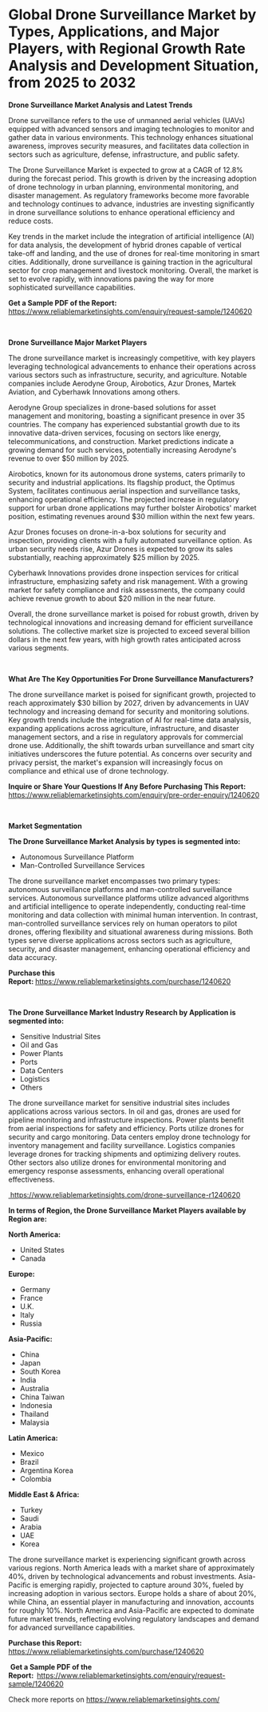 <p><h1>Global Drone Surveillance Market by Types, Applications, and Major Players, with Regional Growth Rate Analysis and Development Situation, from 2025 to 2032</h1></p><p><strong>Drone Surveillance Market Analysis and Latest Trends</strong></p>
<p><p>Drone surveillance refers to the use of unmanned aerial vehicles (UAVs) equipped with advanced sensors and imaging technologies to monitor and gather data in various environments. This technology enhances situational awareness, improves security measures, and facilitates data collection in sectors such as agriculture, defense, infrastructure, and public safety.</p><p>The Drone Surveillance Market is expected to grow at a CAGR of 12.8% during the forecast period. This growth is driven by the increasing adoption of drone technology in urban planning, environmental monitoring, and disaster management. As regulatory frameworks become more favorable and technology continues to advance, industries are investing significantly in drone surveillance solutions to enhance operational efficiency and reduce costs.</p><p>Key trends in the market include the integration of artificial intelligence (AI) for data analysis, the development of hybrid drones capable of vertical take-off and landing, and the use of drones for real-time monitoring in smart cities. Additionally, drone surveillance is gaining traction in the agricultural sector for crop management and livestock monitoring. Overall, the market is set to evolve rapidly, with innovations paving the way for more sophisticated surveillance capabilities.</p></p>
<p><strong>Get a Sample PDF of the Report:&nbsp;</strong> <a href="https://www.reliablemarketinsights.com/enquiry/request-sample/1240620?utm_campaign=2197&utm_medium=2&utm_source=Github&utm_content=ia&utm_term=10032025&utm_id=drone-surveillance">https://www.reliablemarketinsights.com/enquiry/request-sample/1240620</a></p>
<p>&nbsp;</p>
<p><strong>Drone Surveillance Major Market Players</strong></p>
<p><p>The drone surveillance market is increasingly competitive, with key players leveraging technological advancements to enhance their operations across various sectors such as infrastructure, security, and agriculture. Notable companies include Aerodyne Group, Airobotics, Azur Drones, Martek Aviation, and Cyberhawk Innovations among others.</p><p>Aerodyne Group specializes in drone-based solutions for asset management and monitoring, boasting a significant presence in over 35 countries. The company has experienced substantial growth due to its innovative data-driven services, focusing on sectors like energy, telecommunications, and construction. Market predictions indicate a growing demand for such services, potentially increasing Aerodyne's revenue to over $50 million by 2025.</p><p>Airobotics, known for its autonomous drone systems, caters primarily to security and industrial applications. Its flagship product, the Optimus System, facilitates continuous aerial inspection and surveillance tasks, enhancing operational efficiency. The projected increase in regulatory support for urban drone applications may further bolster Airobotics' market position, estimating revenues around $30 million within the next few years.</p><p>Azur Drones focuses on drone-in-a-box solutions for security and inspection, providing clients with a fully automated surveillance option. As urban security needs rise, Azur Drones is expected to grow its sales substantially, reaching approximately $25 million by 2025.</p><p>Cyberhawk Innovations provides drone inspection services for critical infrastructure, emphasizing safety and risk management. With a growing market for safety compliance and risk assessments, the company could achieve revenue growth to about $20 million in the near future.</p><p>Overall, the drone surveillance market is poised for robust growth, driven by technological innovations and increasing demand for efficient surveillance solutions. The collective market size is projected to exceed several billion dollars in the next few years, with high growth rates anticipated across various segments.</p></p>
<p>&nbsp;</p>
<p><strong>What Are The Key Opportunities For Drone Surveillance Manufacturers?</strong></p>
<p><p>The drone surveillance market is poised for significant growth, projected to reach approximately $30 billion by 2027, driven by advancements in UAV technology and increasing demand for security and monitoring solutions. Key growth trends include the integration of AI for real-time data analysis, expanding applications across agriculture, infrastructure, and disaster management sectors, and a rise in regulatory approvals for commercial drone use. Additionally, the shift towards urban surveillance and smart city initiatives underscores the future potential. As concerns over security and privacy persist, the market's expansion will increasingly focus on compliance and ethical use of drone technology.</p></p>
<p><strong>Inquire or Share Your Questions If Any Before Purchasing This Report:</strong> <a href="https://www.reliablemarketinsights.com/enquiry/pre-order-enquiry/1240620?utm_campaign=2197&utm_medium=2&utm_source=Github&utm_content=ia&utm_term=10032025&utm_id=drone-surveillance">https://www.reliablemarketinsights.com/enquiry/pre-order-enquiry/1240620</a></p>
<p>&nbsp;</p>
<p><strong>Market Segmentation</strong></p>
<p><strong>The Drone Surveillance Market Analysis by types is segmented into:</strong></p>
<p><ul><li>Autonomous Surveillance Platform</li><li>Man-Controlled Surveillance Services</li></ul></p>
<p><p>The drone surveillance market encompasses two primary types: autonomous surveillance platforms and man-controlled surveillance services. Autonomous surveillance platforms utilize advanced algorithms and artificial intelligence to operate independently, conducting real-time monitoring and data collection with minimal human intervention. In contrast, man-controlled surveillance services rely on human operators to pilot drones, offering flexibility and situational awareness during missions. Both types serve diverse applications across sectors such as agriculture, security, and disaster management, enhancing operational efficiency and data accuracy.</p></p>
<p><strong>Purchase this Report:&nbsp;</strong><a href="https://www.reliablemarketinsights.com/purchase/1240620?utm_campaign=2197&utm_medium=2&utm_source=Github&utm_content=ia&utm_term=10032025&utm_id=drone-surveillance">https://www.reliablemarketinsights.com/purchase/1240620</a></p>
<p>&nbsp;</p>
<p><strong>The Drone Surveillance Market Industry Research by Application is segmented into:</strong></p>
<p><ul><li>Sensitive Industrial Sites</li><li>Oil and Gas</li><li>Power Plants</li><li>Ports</li><li>Data Centers</li><li>Logistics</li><li>Others</li></ul></p>
<p><p>The drone surveillance market for sensitive industrial sites includes applications across various sectors. In oil and gas, drones are used for pipeline monitoring and infrastructure inspections. Power plants benefit from aerial inspections for safety and efficiency. Ports utilize drones for security and cargo monitoring. Data centers employ drone technology for inventory management and facility surveillance. Logistics companies leverage drones for tracking shipments and optimizing delivery routes. Other sectors also utilize drones for environmental monitoring and emergency response assessments, enhancing overall operational effectiveness.</p></p>
<p><a href="https://www.reliablemarketinsights.com/drone-surveillance-r1240620?utm_campaign=2197&utm_medium=2&utm_source=Github&utm_content=ia&utm_term=10032025&utm_id=drone-surveillance">&nbsp;https://www.reliablemarketinsights.com/drone-surveillance-r1240620</a></p>
<p><strong>In terms of Region, the Drone Surveillance Market Players available by Region are:</strong></p>
<p>
    <p> <strong> North America: </strong>
        <ul>
            <li>United States</li>
            <li>Canada</li>
        </ul>
        </p> 
    <p> <strong> Europe: </strong>
        <ul>
            <li>Germany</li>
            <li>France</li>
            <li>U.K.</li>
            <li>Italy</li>
            <li>Russia</li>
        </ul>
        </p> 
    <p> <strong> Asia-Pacific: </strong>
        <ul>
            <li>China</li>
            <li>Japan</li>
            <li>South Korea</li>
            <li>India</li>
            <li>Australia</li>
            <li>China Taiwan</li>
            <li>Indonesia</li>
            <li>Thailand</li>
            <li>Malaysia</li>
        </ul>
        </p> 
    <p> <strong> Latin America: </strong>
        <ul>
            <li>Mexico</li>
            <li>Brazil</li>
            <li>Argentina Korea</li>
            <li>Colombia</li>
        </ul>
        </p> 
    <p> <strong> Middle East & Africa: </strong>
        <ul>
            <li>Turkey</li>
            <li>Saudi</li>
            <li>Arabia</li>
            <li>UAE</li>
            <li>Korea</li>
        </ul>
    </p>
    </p>
<p><p>The drone surveillance market is experiencing significant growth across various regions. North America leads with a market share of approximately 40%, driven by technological advancements and robust investments. Asia-Pacific is emerging rapidly, projected to capture around 30%, fueled by increasing adoption in various sectors. Europe holds a share of about 20%, while China, an essential player in manufacturing and innovation, accounts for roughly 10%. North America and Asia-Pacific are expected to dominate future market trends, reflecting evolving regulatory landscapes and demand for advanced surveillance capabilities.</p></p>
<p><strong>Purchase this Report: </strong><a href="https://www.reliablemarketinsights.com/purchase/1240620?utm_campaign=2197&utm_medium=2&utm_source=Github&utm_content=ia&utm_term=10032025&utm_id=drone-surveillance">https://www.reliablemarketinsights.com/purchase/1240620</a></p>
<p>&nbsp;<strong>Get a Sample PDF of the Report:&nbsp;&nbsp;</strong><a href="https://www.reliablemarketinsights.com/enquiry/request-sample/1240620?utm_campaign=2197&utm_medium=2&utm_source=Github&utm_content=ia&utm_term=10032025&utm_id=drone-surveillance">https://www.reliablemarketinsights.com/enquiry/request-sample/1240620</a></p>
<p><strong></strong></p>
<p>Check more reports on <a href="https://www.reliablemarketinsights.com/?utm_campaign=2197&utm_medium=2&utm_source=Github&utm_content=ia&utm_term=10032025&utm_id=drone-surveillance">https://www.reliablemarketinsights.com/</a></p>